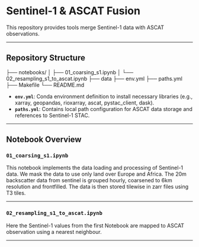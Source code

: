 # Sentinel‑1 & ASCAT Fusion

This repository provides tools merge Sentinel-1 data with ASCAT observations.

---

## Repository Structure

├── notebooks/
│ ├── 01_coarsing_s1.ipynb
│ └── 02_resampling_s1_to_ascat.ipynb
├── data
├── env.yml
├── paths.yml
├── Makefile
└── README.md


- **`env.yml`**: Conda environment definition to install necessary libraries (e.g., xarray, geopandas, rioxarray, ascat, pystac_client, dask).
- **`paths.yml`**: Contains local path configuration for ASCAT data storage and references to Sentinel-1 STAC.

---

## Notebook Overview

### `01_coarsing_s1.ipynb`

This notebook implements the data loading and processing of Sentinel-1 data. We mask the data to use only land over Europe and Africa. The 20m backscatter data from sentinel is grouped hourly, coarsened to 6km resolution and frontfilled. The data is then stored tilewise in zarr files using T3 tiles. 

---

### `02_resampling_s1_to_ascat.ipynb`

Here the Sentinel-1 values from the first Notebook are mapped to ASCAT observation using a nearest neighbour.

---
